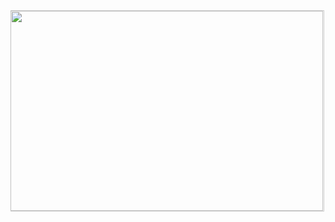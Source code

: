 <div style="
  width: 500px; 
  height: 320px; 
  display: flex; 
  justify-content: center; 
  align-items: center; 
  transform: rotate(360deg); 
  border: 1px solid #ccc; 
">
<p>
  <img 
    align="left" 
    src="https://user-images.githubusercontent.com/74038190/216655813-c9147cb2-cfee-4955-b591-52cac08f1f60.gif" 
    width="500" 
    height="320"  
    style="
      transform: rotate(360deg); /* 1 full rotation */
      object-fit: fit; 
      display: block; /* inline-block or block recommended for object-fit */
      border-radius: 0; /* if you want to reset border radius */
    "
  />
</p>
</div>


<!--
**shiro-max/shiro-max** is a ✨ _special_ ✨ repository because its `README.md` (this file) appears on your GitHub profile.

Here are some ideas to get you started:

- 🔭 I’m currently working on ...
- 🌱 I’m currently learning ...
- 👯 I’m looking to collaborate on ...
- 🤔 I’m looking for help with ...
- 💬 Ask me about ...
- 📫 How to reach me: ...
- 😄 Pronouns: ...
- ⚡ Fun fact: ...
-->
